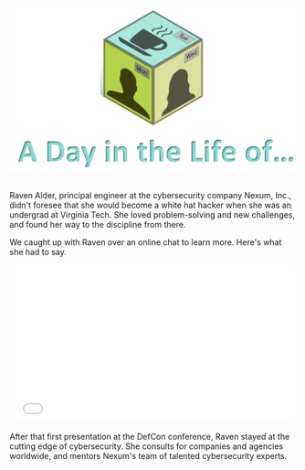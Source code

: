 <figure class="snippetimg" style="margin: 0 auto;width:100%">
  <img src=".guides/img/DILOIntro.PNG">
  
<br>Raven Alder, principal engineer at the cybersecurity company Nexum, Inc., didn't foresee that she would become a white hat hacker when she was an undergrad at Virginia Tech. She loved problem-solving and new challenges, and found her way to the discipline from there.  

We caught up with Raven over an online chat to learn more.  Here's what she had to say. 
<div>
  <iframe src="//player.vimeo.com/video/222886790" width="500" height="275" frameborder="0" webkitallowfullscreen mozallowfullscreen allowfullscreen></iframe>
</div>

After that first presentation at the DefCon conference, Raven stayed at the cutting edge of cybersecurity. She consults for companies and agencies worldwide, and mentors Nexum's team of talented cybersecurity experts.

